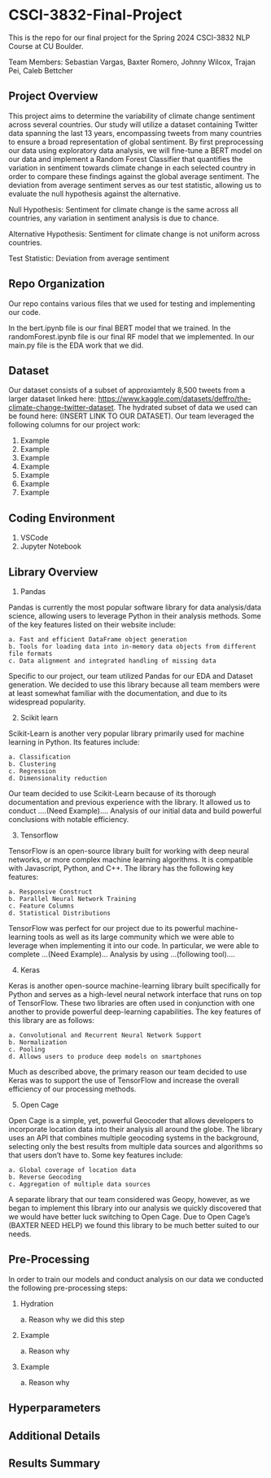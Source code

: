 # CSCI-3832-Final-Project
This is the repo for our final project for the Spring 2024 CSCI-3832 NLP Course at CU Boulder. 

Team Members: Sebastian Vargas, Baxter Romero, Johnny Wilcox, Trajan Pei, Caleb Bettcher

## Project Overview
This project aims to determine the variability of climate change sentiment across several countries. Our study will utilize a dataset containing Twitter data spanning the last 13 years, encompassing tweets from many countries to ensure a broad representation of global sentiment. By first preprocessing our data using exploratory data analysis, we will fine-tune a BERT model on our data and implement a Random Forest Classifier that quantifies the variation in sentiment towards climate change in each selected country in order to compare these findings against the global average sentiment. The deviation from average sentiment serves as our test statistic, allowing us to evaluate the null hypothesis against the alternative.

Null Hypothesis: Sentiment for climate change is the same across all countries, any variation in sentiment analysis is due to chance.

Alternative Hypothesis: Sentiment for climate change is not uniform across countries. 

Test Statistic: Deviation from average sentiment


## Repo Organization
Our repo contains various files that we used for testing and implementing our code. 

In the bert.ipynb file is our final BERT model that we trained. 
In the randomForest.ipynb file is our final RF model that we implemented. 
In our main.py file is the EDA work that we did. 

## Dataset
Our dataset consists of a subset of approxiamtely 8,500 tweets from a larger dataset linked here: https://www.kaggle.com/datasets/deffro/the-climate-change-twitter-dataset. The hydrated subset of data we used can be found here: (INSERT LINK TO OUR DATASET). Our team leveraged the following columns for our project work:
1. Example
2. Example
3. Example
4. Example
5. Example
6. Example
7. Example

## Coding Environment
1. VSCode
2. Jupyter Notebook

## Library Overview
1. Pandas

  Pandas is currently the most popular software library for data analysis/data science, allowing users to leverage Python in their analysis methods. Some of the key features listed on their website include:
  
    a. Fast and efficient DataFrame object generation
    b. Tools for loading data into in-memory data objects from different file formats
    c. Data alignment and integrated handling of missing data
    
  Specific to our project, our team utilized Pandas for our EDA and Dataset generation. We decided to use this library because all team members were at least somewhat familiar with the documentation, and due to its widespread popularity.

2. Scikit learn

  Scikit-Learn is another very popular library primarily used for machine learning in Python. Its features include:
  
    a. Classification
    b. Clustering
    c. Regression
    d. Dimensionality reduction
    
  Our team decided to use Scikit-Learn because of its thorough documentation and previous experience with the library. It allowed us to conduct ….(Need Example)…. Analysis of our initial data and build powerful conclusions with notable efficiency.

3. Tensorflow

  TensorFlow is an open-source library built for working with deep neural networks, or more complex machine learning algorithms. It is compatible with Javascript, Python, and C++. The library has the following key features:
  
    a. Responsive Construct
    b. Parallel Neural Network Training
    c. Feature Columns
    d. Statistical Distributions
    
  TensorFlow was perfect for our project due to its powerful machine-learning tools as well as its large community which we were able to leverage when implementing it into our code. In particular, we were able to complete …(Need Example)… Analysis by using …(following tool)….
  
4. Keras

  Keras is another open-source machine-learning library built specifically for Python and serves as a high-level neural network interface that runs on top of TensorFlow. These two libraries are often used in conjunction with one another to provide powerful deep-learning capabilities. The key features of this library are as follows:
  
    a. Convolutional and Recurrent Neural Network Support
    b. Normalization
    c. Pooling
    d. Allows users to produce deep models on smartphones
    
  Much as described above, the primary reason our team decided to use Keras was to support the use of TensorFlow and increase the overall efficiency of our processing methods.
 
5. Open Cage

  Open Cage is a simple, yet, powerful Geocoder that allows developers to incorporate location data into their analysis all around the globe. The library uses an API that combines multiple geocoding systems in the background, selecting only the best results from multiple data sources and algorithms so that users don’t have to. Some key features include:
  
    a. Global coverage of location data
    b. Reverse Geocoding
    c. Aggregation of multiple data sources
    
  A separate library that our team considered was Geopy, however, as we began to implement this library into our analysis we quickly discovered that we would have better luck switching to Open Cage. Due to Open Cage’s (BAXTER NEED HELP) we found this library to be much better suited to our needs.


## Pre-Processing
In order to train our models and conduct analysis on our data we conducted the following pre-processing steps:

1. Hydration

   a. Reason why we did this step
   
2. Example

   a. Reason why

3. Example
   
   a. Reason why

## Hyperparameters

## Additional Details

## Results Summary


